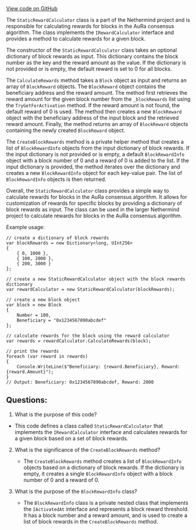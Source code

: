 [View code on GitHub](https://github.com/nethermindeth/nethermind/Nethermind.Consensus.AuRa/Rewards/StaticRewardCalculator.cs)

The `StaticRewardCalculator` class is a part of the Nethermind project and is responsible for calculating rewards for blocks in the AuRa consensus algorithm. The class implements the `IRewardCalculator` interface and provides a method to calculate rewards for a given block. 

The constructor of the `StaticRewardCalculator` class takes an optional dictionary of block rewards as input. This dictionary contains the block number as the key and the reward amount as the value. If the dictionary is not provided or is empty, the default reward is set to 0 for all blocks. 

The `CalculateRewards` method takes a `Block` object as input and returns an array of `BlockReward` objects. The `BlockReward` object contains the beneficiary address and the reward amount. The method first retrieves the reward amount for the given block number from the `_blockRewards` list using the `TryGetForActivation` method. If the reward amount is not found, the default reward of 0 is used. The method then creates a new `BlockReward` object with the beneficiary address of the input block and the retrieved reward amount. Finally, the method returns an array of `BlockReward` objects containing the newly created `BlockReward` object.

The `CreateBlockRewards` method is a private helper method that creates a list of `BlockRewardInfo` objects from the input dictionary of block rewards. If the input dictionary is not provided or is empty, a default `BlockRewardInfo` object with a block number of 0 and a reward of 0 is added to the list. If the input dictionary is provided, the method iterates over the dictionary and creates a new `BlockRewardInfo` object for each key-value pair. The list of `BlockRewardInfo` objects is then returned.

Overall, the `StaticRewardCalculator` class provides a simple way to calculate rewards for blocks in the AuRa consensus algorithm. It allows for customization of rewards for specific blocks by providing a dictionary of block rewards as input. The class can be used in the larger Nethermind project to calculate rewards for blocks in the AuRa consensus algorithm. 

Example usage:

```
// create a dictionary of block rewards
var blockRewards = new Dictionary<long, UInt256>
{
    { 0, 1000 },
    { 100, 2000 },
    { 200, 3000 }
};

// create a new StaticRewardCalculator object with the block rewards dictionary
var rewardCalculator = new StaticRewardCalculator(blockRewards);

// create a new block object
var block = new Block
{
    Number = 100,
    Beneficiary = "0x1234567890abcdef"
};

// calculate rewards for the block using the reward calculator
var rewards = rewardCalculator.CalculateRewards(block);

// print the rewards
foreach (var reward in rewards)
{
    Console.WriteLine($"Beneficiary: {reward.Beneficiary}, Reward: {reward.Amount}");
}
// Output: Beneficiary: 0x1234567890abcdef, Reward: 2000
```
## Questions: 
 1. What is the purpose of this code?
   - This code defines a class called `StaticRewardCalculator` that implements the `IRewardCalculator` interface and calculates rewards for a given block based on a set of block rewards.

2. What is the significance of the `CreateBlockRewards` method?
   - The `CreateBlockRewards` method creates a list of `BlockRewardInfo` objects based on a dictionary of block rewards. If the dictionary is empty, it creates a single `BlockRewardInfo` object with a block number of 0 and a reward of 0.

3. What is the purpose of the `BlockRewardInfo` class?
   - The `BlockRewardInfo` class is a private nested class that implements the `IActivatedAt` interface and represents a block reward threshold. It has a block number and a reward amount, and is used to create a list of block rewards in the `CreateBlockRewards` method.